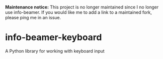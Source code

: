 **Maintenance notice:** This project is no longer maintained since I no longer use info-beamer. If you would like me to add a link to a maintained fork, please ping me in an issue.

# info-beamer-keyboard
A Python library for working with keyboard input
